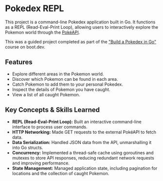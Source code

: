 # Pokedex REPL

This project is a command-line Pokedex application built in Go. It functions as a REPL (Read-Eval-Print Loop), allowing users to interactively explore the Pokemon world through the [PokéAPI](https://pokeapi.co/).

This was a guided project completed as part of the ["Build a Pokedex in Go"](https://www.boot.dev/courses/build-pokedex-cli-golang) course on boot.dev.

## Features

*   Explore different areas in the Pokemon world.
*   Discover which Pokemon can be found in each area.
*   Catch Pokemon to add them to your personal Pokedex.
*   Inspect the details of Pokemon you have caught.
*   View a list of all caught Pokemon.

## Key Concepts & Skills Learned

*   **REPL (Read-Eval-Print Loop):** Built an interactive command-line interface to process user commands.
*   **HTTP Networking:** Made GET requests to the external PokéAPI to fetch data.
*   **Data Serialization:** Handled JSON data from the API, unmarshalling it into Go structs.
*   **Concurrency:** Implemented a thread-safe cache using goroutines and mutexes to store API responses, reducing redundant network requests and improving performance.
*   **State Management:** Managed application state, including pagination for locations and the collection of caught Pokemon.
